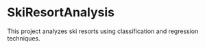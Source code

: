 # SkiResortAnalysis
This project analyzes ski resorts using classification and regression techniques.
